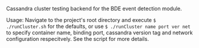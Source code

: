 Cassandra cluster testing backend for the BDE event detection module.

Usage:
Navigate to the project's root directory and execute `$ ./runCluster.sh` for the defaults, or use `$ ./runCluster name port ver net` to specify container name, binding port, cassandra version tag and network configuration respecitvely. See the script for more details.

